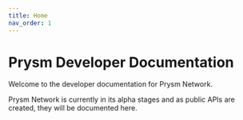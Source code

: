 ```yaml
---
title: Home
nav_order: 1
---
```

# Prysm Developer Documentation

Welcome to the developer documentation for Prysm Network. 

Prysm Network is currently in its alpha stages and as public APIs are created, they will be documented here.
